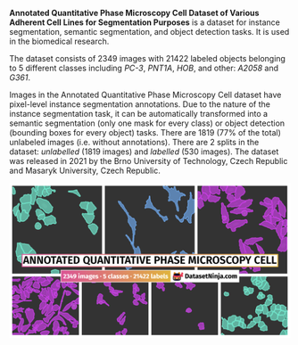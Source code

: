 **Annotated Quantitative Phase Microscopy Cell Dataset of Various Adherent Cell Lines for Segmentation Purposes** is a dataset for instance segmentation, semantic segmentation, and object detection tasks. It is used in the biomedical research. 

The dataset consists of 2349 images with 21422 labeled objects belonging to 5 different classes including *PC-3*, *PNT1A*, *HOB*, and other: *A2058* and *G361*.

Images in the Annotated Quantitative Phase Microscopy Cell dataset have pixel-level instance segmentation annotations. Due to the nature of the instance segmentation task, it can be automatically transformed into a semantic segmentation (only one mask for every class) or object detection (bounding boxes for every object) tasks. There are 1819 (77% of the total) unlabeled images (i.e. without annotations). There are 2 splits in the dataset: *unlabelled* (1819 images) and *labelled* (530 images). The dataset was released in 2021 by the Brno University of Technology, Czech Republic and Masaryk University, Czech Republic.

<img src="https://github.com/dataset-ninja/annotated-quantitative-phase-microscopy-cell-dataset/raw/main/visualizations/poster.png">
